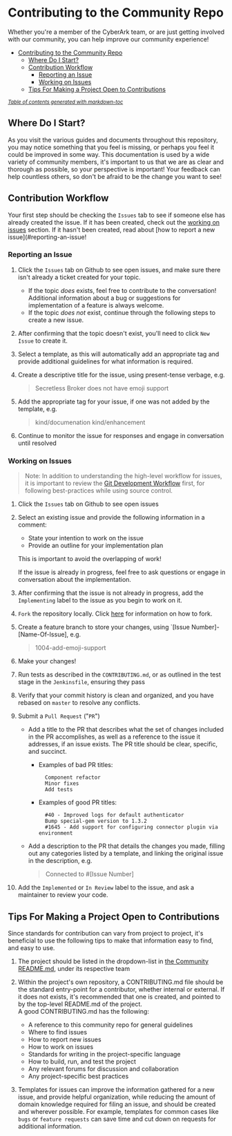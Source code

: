 # Contributing to the Community Repo

Whether you're a member of the CyberArk team, or are just getting involved with our community, you
can help improve our community experience! 

- [Contributing to the Community Repo](#contributing-to-the-community-repo)
  * [Where Do I Start?](#where-do-i-start-)
  * [Contribution Workflow](#contribution-workflow)
    + [Reporting an Issue](#reporting-an-issue)
    + [Working on Issues](#working-on-issues)
  * [Tips For Making a Project Open to
    Contributions](#tips-for-making-a-project-open-to-contributions)

<small><i><a href='http://ecotrust-canada.github.io/markdown-toc/'>Table of contents generated with
markdown-toc</a></i></small>

## Where Do I Start?

As you visit the various guides and documents throughout this repository, you may notice something
that you feel is missing, or perhaps you feel it could be improved in some way. This documentation
is used by a wide variety of community members, it's important to us that we are as clear and
thorough as possible, so your perspective is important! Your feedback can help countless others, so
don't be afraid to be the change you want to see! 

## Contribution Workflow
Your first step should be checking the `Issues` tab to see if someone else has already created the
issue. If it has been created, check out the [working on issues](#working-on-issues) section. If it
hasn't been created, read about [how to report a new issue](#reporting-an-issue!

### Reporting an Issue
1. Click the `Issues` tab on Github to see open issues, and make sure there isn't already a ticket
   created for your topic.
    - If the topic *does* exists, feel free to contribute to the conversation! Additional
      information about a bug or suggestions for implementation of a feature is always welcome.
    - If the topic *does not* exist, continue through the following steps to create a new issue. 

1. After confirming that the topic doesn't exist, you'll need to click `New Issue` to create it.

1. Select a template, as this will automatically add an appropriate tag and provide additional
   guidelines for what information is required.

1. Create a descriptive title for the issue, using present-tense verbage, e.g.
    > Secretless Broker does not have emoji support

1. Add the appropriate tag for your issue, if one was not added by the template, e.g.
    > kind/documenation kind/enhancement

1. Continue to monitor the issue for responses and engage in conversation until resolved

### Working on Issues
> Note: In addition to understanding the high-level workflow for issues, it is important to review
> the [Git Development Workflow](#Git-flow-Guidelines) first, for following best-practices while
> using source control.

1. Click the `Issues` tab on Github to see open issues 

1. Select an existing issue and provide the following information in a comment:
    - State your intention to work on the issue
    - Provide an outline for your implementation plan  

    This is important to avoid the overlapping of work! 

    If the issue is already in progress, feel free to ask questions or engage in conversation about
    the implementation.

1. After confirming that the issue is not already in progress, add the `Implementing` label to the
   issue as you begin to work on it.

1. `Fork` the repository locally. Click
   [here](https://help.github.com/en/github/getting-started-with-github/fork-a-repo) for information
   on how to fork.

1. Create a feature branch to store your changes, using `[Issue Number]-[Name-Of-Issue], e.g.
    > 1004-add-emoji-support

1. Make your changes!

1. Run tests as described in the `CONTRIBUTING.md`, or as outlined in the test stage in the
   `Jenkinsfile`, ensuring they pass

1. Verify that your commit history is clean and organized, and you have rebased on `master` to
   resolve any conflicts. 

1. Submit a `Pull Request` ("`PR`")
    + Add a title to the PR that describes what the set of changes included in the PR accomplishes,
      as well as a reference to the issue it addresses, if an issue exists. The PR title should be
      clear, specific, and succinct.

        * Examples of bad PR titles:

                Component refactor
                Minor fixes
                Add tests

        * Examples of good PR titles:

                #40 - Improved logs for default authenticator
                Bump special-gem version to 1.3.2
                #1645 - Add support for configuring connector plugin via environment

    + Add a description to the PR that details the changes you made, filling out any categories
      listed by a template, and linking the original issue in the description, e.g.
        > Connected to #[Issue Number]

1. Add the `Implemented` or `In Review` label to the issue, and ask a maintainer to review your
   code.

## Tips For Making a Project Open to Contributions
Since standards for contribution can vary from project to project, it's beneficial to use the
following tips to make that information easy to find, and easy to use.

1. The project should be listed in the dropdown-list in [the Community README.md](README.md), under
   its respective team

1. Within the project's own repository, a CONTRIBUTING.md file should be the standard entry-point
   for a contributor, whether internal or external. If it does not exists, it's recommended that one
   is created, and pointed to by the top-level README.md of the project. </br> A good
   CONTRIBUTING.md has the following:
    - A reference to this community repo for general guidelines
    - Where to find issues 
    - How to report new issues
    - How to work on issues
    - Standards for writing in the project-specific language
    - How to build, run, and test the project
    - Any relevant forums for discussion and collaboration
    - Any project-specific best practices

1. Templates for issues can improve the information gathered for a new issue, and provide helpful
   organization, while reducing the amount of domain knowledge required for filing an issue, and
   should be created and wherever possible. For example, templates for common cases like `bugs` or
   `feature requests` can save time and cut down on requests for additional information.
